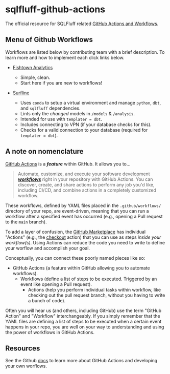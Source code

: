 # sqlfluff-github-actions
The official resource for SQLFluff related [GitHub Actions and Workflows](https://docs.github.com/en/actions).

## Menu of Github Workflows
Workflows are listed below by contributing team with a brief description. To learn more and how to implement each click links below.
- [Fishtown Analytics](./menu_of_workflows/fishtown_analytics)
    - Simple, clean.
    - Start here if you are new to workflows!

- [Surfline](./menu_of_workflows/surfline)
    - Uses `conda` to setup a virtual environment and manage `python`, `dbt`, and `sqlfluff` dependencies.
    - Lints only the _changed_ models in `/models` & `/analysis`.
    - Intended for use with `templater = dbt`.
    - Includes connecting to VPN (if your database checks for this).
    - Checks for a valid connection to your database (required for `templater = dbt`).

## A note on nomenclature
[GitHub Actions](https://docs.github.com/en/actions) is a ___feature___ within GitHub. It allows you to...
> Automate, customize, and execute your software development [___workflows___](https://docs.github.com/en/actions/reference/workflow-syntax-for-github-actions) right in your repository with GitHub Actions. You can discover, create, and share actions to perform any job you'd like, including CI/CD, and combine actions in a completely customized workflow.

These workflows, defined by YAML files placed in the `.github/workflows/` directory of your repo, are event-driven, meaning that you can run a workflow after a specified event has occurred (e.g., opening a Pull request to the `main` branch).

To add a layer of confusion, the [GitHub Marketplace](https://github.com/marketplace?type=actions) has individual "Actions" (e.g., the [checkout](https://github.com/marketplace/actions/checkout) action) that you can use as steps _inside your workflow(s)_. Using Actions can reduce the code you need to write to define your worflow and accomplish your goal.

Conceptually, you can connect these poorly named pieces like so:
- GitHub Actions (a feature within GitHub allowing you to automate workflows).
    - Workflows (define a list of steps to be executed. Triggered by an event like opening a Pull request).
        - Actions (help you perform individual tasks within workflow, like checking out the pull request branch, without you having to write a bunch of code).

Often you will hear us (and others, including GitHub) use the term "GitHub Action" and "Workflow" interchangeably. If you simply remember that the YAML files are defining a list of steps to be executed when a certain event happens in your repo, you are well on your way to understanding and using the power of workflows in GitHub Actions.

## Resources

See the Github [docs](https://docs.github.com/en/actions) to learn more about GitHub Actions and developing your own worflows.
